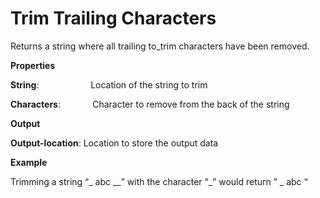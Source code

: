 # Trim Trailing Characters

Returns a string where all trailing to_trim characters have been removed.

 **Properties**
 

**String**:                     Location of the string to trim

**Characters**:             Character to remove from the back of the string

 **Output**
 

**Output-location**: Location to store the output data

**Example**

Trimming a string “_ abc __” with the character “_” would return ” _ abc “
